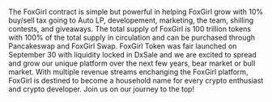 The FoxGirl contract is simple but powerful in helping FoxGirl grow with 10% buy/sell tax going to Auto LP, developement, marketing, the team, shilling contests, and giveaways. The total supply of FoxGirl is 100 trillion tokens with 100% of the total supply in circulation and can be purchased through Pancakeswap and FoxGirl Swap. FoxGirl Token was fair launched on September 30 with liquidity locked in DxSale and we are excited to spread and grow our unique platform over the next few years, bear market or bull market. With multiple revenue streams enchanging the FoxGirl platform, FoxGirl is destined to become a household name for every crypto enthusiast and crypto developer. Join us on our journey to the top!
